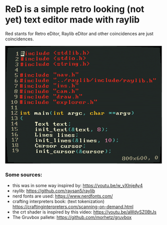 # ReD is a simple retro looking (not yet) text editor made with raylib

Red stants for Retro eDitor, 
Raylib eDitor and other coincidences are just coincidences.

![foto](./imagen2.png)

### Some sources: 

- this was in some way inspired by: https://youtu.be/w_yXlnjeAy4
- raylib: https://github.com/raysan5/raylib
- nerd fonts are used: https://www.nerdfonts.com/ 
- crafting interpreters book: (text tokenization) https://craftinginterpreters.com/scanning-on-demand.html
- the crt shader is inspired by this video: https://youtu.be/aWdySZ0BtJs
- The Gruvbox pallete: https://github.com/morhetz/gruvbox
